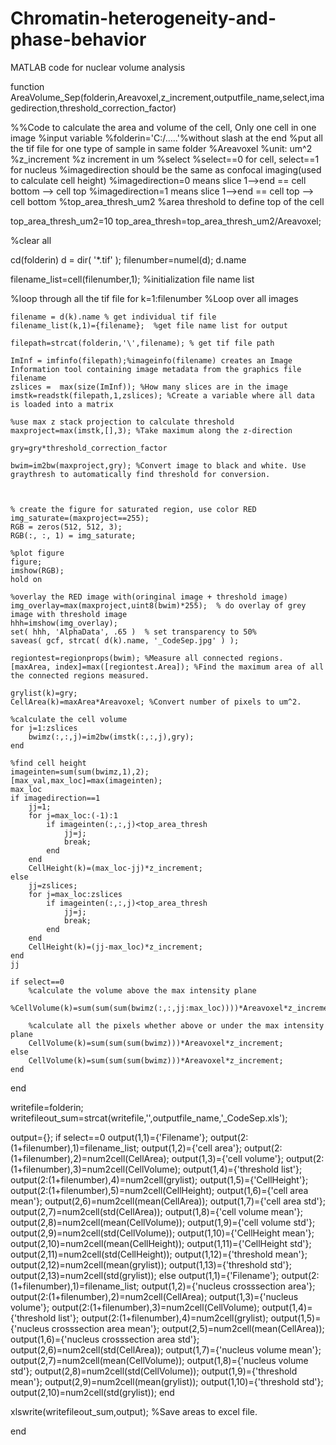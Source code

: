 # Chromatin-heterogeneity-and-phase-behavior

MATLAB code for nuclear volume analysis



function AreaVolume_Sep(folderin,Areavoxel,z_increment,outputfile_name,select,imagedirection,threshold_correction_factor)

%%Code to calculate the area and volume of the cell, Only one cell in one image
%input variable
%folderin='C:/.....'%without slash at the end %put all the tif file for one type of sample in same folder
%Areavoxel  %unit: um^2
%z_increment %z increment in um
%select
%select==0 for cell,  select==1 for nucleus
%imagedirection should be the same as confocal imaging(used to calculate cell height)
%imagedirection=0 means slice 1-->end  ==  cell bottom --> cell top
%imagedirection=1 means slice 1-->end  ==  cell top --> cell bottom
%top_area_thresh_um2 %area threshold to define top of the cell

top_area_thresh_um2=10
top_area_thresh=top_area_thresh_um2/Areavoxel;

%clear all

cd(folderin)
d = dir( '*.tif' );
filenumber=numel(d);
d.name


filename_list=cell(filenumber,1); %initialization file name list

%loop through all the tif file
for k=1:filenumber %Loop over all images

    filename = d(k).name % get individual tif file
    filename_list(k,1)={filename};  %get file name list for output

    filepath=strcat(folderin,'\',filename); % get tif file path
 
    ImInf = imfinfo(filepath);%imageinfo(filename) creates an Image Information tool containing image metadata from the graphics file filename
    zslices =  max(size(ImInf)); %How many slices are in the image
    imstk=readstk(filepath,1,zslices); %Create a variable where all data is loaded into a matrix
    
    %use max z stack projection to calculate threshold
    maxproject=max(imstk,[],3); %Take maximum along the z-direction

    gry=gry*threshold_correction_factor

    bwim=im2bw(maxproject,gry); %Convert image to black and white. Use graythresh to automatically find threshold for conversion.


   
    % create the figure for saturated region, use color RED
    img_saturate=(maxproject==255);
    RGB = zeros(512, 512, 3);
    RGB(:, :, 1) = img_saturate;

    %plot figure
    figure;
    imshow(RGB);
    hold on
    
    %overlay the RED image with(oringinal image + threshold image)
    img_overlay=max(maxproject,uint8(bwim)*255);  % do overlay of grey image with threshold image
    hhh=imshow(img_overlay);
    set( hhh, 'AlphaData', .65 )  % set transparency to 50%
    saveas( gcf, strcat( d(k).name, '_CodeSep.jpg' ) );
   
    regiontest=regionprops(bwim); %Measure all connected regions.
    [maxArea, index]=max([regiontest.Area]); %Find the maximum area of all the connected regions measured.
   
    grylist(k)=gry;
    CellArea(k)=maxArea*Areavoxel; %Convert number of pixels to um^2.
   
    %calculate the cell volume
    for j=1:zslices
        bwimz(:,:,j)=im2bw(imstk(:,:,j),gry);
    end
    
    %find cell height
    imageinten=sum(sum(bwimz,1),2);
    [max_val,max_loc]=max(imageinten);
    max_loc
    if imagedirection==1
        jj=1;
        for j=max_loc:(-1):1
            if imageinten(:,:,j)<top_area_thresh
                jj=j;
                break;
            end
        end
        CellHeight(k)=(max_loc-jj)*z_increment;
    else
        jj=zslices;
        for j=max_loc:zslices
            if imageinten(:,:,j)<top_area_thresh
                jj=j;
                break;
            end
        end
        CellHeight(k)=(jj-max_loc)*z_increment;
    end
    jj
   
    if select==0
        %calculate the volume above the max intensity plane
        %CellVolume(k)=sum(sum(sum(bwimz(:,:,jj:max_loc))))*Areavoxel*z_increment;
       
        %calculate all the pixels whether above or under the max intensity plane
        CellVolume(k)=sum(sum(sum(bwimz)))*Areavoxel*z_increment;
    else
        CellVolume(k)=sum(sum(sum(bwimz)))*Areavoxel*z_increment;
    end

end
   
writefile=folderin;
writefileout_sum=strcat(writefile,'\',outputfile_name,'_CodeSep.xls');

output={};
if select==0
output(1,1)={'Filename'};
output(2:(1+filenumber),1)=filename_list;
output(1,2)={'cell area'};
output(2:(1+filenumber),2)=num2cell(CellArea);
output(1,3)={'cell volume'};
output(2:(1+filenumber),3)=num2cell(CellVolume);
output(1,4)={'threshold list'};
output(2:(1+filenumber),4)=num2cell(grylist);
output(1,5)={'CellHeight'};
output(2:(1+filenumber),5)=num2cell(CellHeight);
output(1,6)={'cell area mean'};
output(2,6)=num2cell(mean(CellArea));
output(1,7)={'cell area std'};
output(2,7)=num2cell(std(CellArea));
output(1,8)={'cell volume mean'};
output(2,8)=num2cell(mean(CellVolume));
output(1,9)={'cell volume std'};
output(2,9)=num2cell(std(CellVolume));
output(1,10)={'CellHeight mean'};
output(2,10)=num2cell(mean(CellHeight));
output(1,11)={'CellHeight std'};
output(2,11)=num2cell(std(CellHeight));
output(1,12)={'threshold mean'};
output(2,12)=num2cell(mean(grylist));
output(1,13)={'threshold std'};
output(2,13)=num2cell(std(grylist));
else
    output(1,1)={'Filename'};
    output(2:(1+filenumber),1)=filename_list;
    output(1,2)={'nucleus crosssection area'};
    output(2:(1+filenumber),2)=num2cell(CellArea);
    output(1,3)={'nucleus volume'};
    output(2:(1+filenumber),3)=num2cell(CellVolume);
    output(1,4)={'threshold list'};
    output(2:(1+filenumber),4)=num2cell(grylist);
    output(1,5)={'nucleus crosssection area mean'};
    output(2,5)=num2cell(mean(CellArea));
    output(1,6)={'nucleus crosssection area std'};
    output(2,6)=num2cell(std(CellArea));
    output(1,7)={'nucleus volume mean'};
    output(2,7)=num2cell(mean(CellVolume));
    output(1,8)={'nucleus volume std'};
    output(2,8)=num2cell(std(CellVolume));
    output(1,9)={'threshold mean'};
    output(2,9)=num2cell(mean(grylist));
    output(1,10)={'threshold std'};
    output(2,10)=num2cell(std(grylist));
end


   
xlswrite(writefileout_sum,output); %Save areas to excel file.


end




